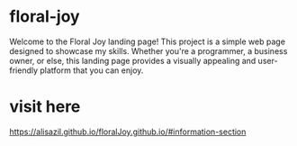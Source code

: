 # floral-joy

Welcome to the Floral Joy landing page! This project is a simple web page designed to showcase my skills.
Whether you're a programmer, a business owner, or else,
this landing page provides a visually appealing and user-friendly platform that you can enjoy.
# visit here
https://alisazil.github.io/floralJoy.github.io/#information-section
